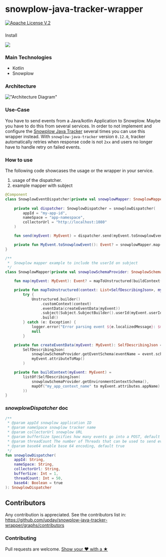 # snowplow-java-tracker-wrapper
[![Apache License V.2](https://img.shields.io/badge/license-Apache%20V.2-blue.svg)](https://github.com/upday/snowplow-java-tracker-wrapper/blob/b725e4a8a77ed7d5619c782b66affdec3dea05af/LICENSE)


###
Install

[![](https://jitpack.io/v/upday/snowplow-java-tracker-wrapper.svg)](https://jitpack.io/#upday/snowplow-java-tracker-wrapper)

### Main Technologies

- Kotlin
- Snowplow

### Architecture

!["Architecture Diagram"](./etc/snowplow-java-tracker-wrapper.png)

### Use-Case

You have to send events from a Java/kotlin Application to Snowplow. Maybe you have to do this from several services.
In order to not implement and configure the [Snowplow Java Tracker](https://github.com/snowplow/snowplow/wiki/Java-Tracker) several times you can use this wrapper instead.
With `snowplow-java-tracker` version `0.12.0`, tracker automatically retries when response code is not `2xx` and users no longer have to handle retry on failed events. 

### How to use

The following code showcases the usage or the wrapper in your service.
1. usage of the dispatcher.
2. example mapper with subject

```kotlin
@Component
class SnowplowEventDispatcher(private val snowplowMapper: SnowplowMapper) {
    
    private val dispatcher: SnowplowDispatcher = snowplowDispatcher(
        appId = "my-app-id",
        nameSpace = "app-namespace",
        collectorUrl = "http://localhost:1080"
    )

    fun send(myEvent: MyEvent) = dispatcher.send(myEvent.toSnowplowEvent())

    private fun MyEvent.toSnowplowEvent(): Event? = snowplowMapper.map(this)
}

/**
 *  Snowplow mapper example to include the userId on subject
 */
class SnowplowMapper(private val snowplowSchemaProvider: SnowplowSchemaProvider) {

    fun map(myEvent: MyEvent): Event? = mapToUnstructured(buildContext(myEvent), myEvent)

    private fun mapToUnstructured(context: List<SelfDescribingJson>, myEvent: MyEvent): Event? = 
        try {
            Unstructured.builder()
                .customContext(context)
                .eventData(createEventData(myEvent))
                .subject(Subject.SubjectBuilder().userId(myEvent.userId).build())
                .build()
        } catch (e: Exception) {
            logger.error("Error parsing event ${e.localizedMessage}: $myEvent")
            null
        }

    private fun createEventData(myEvent: MyEvent): SelfDescribingJson =
        SelfDescribingJson(
            snowplowSchemaProvider.getEventSchema(eventName = event.schemaName()),
            myEvent.attributeToMap()
        )

    private fun buildContext(myEvent: MyEvent) =
        listOf(SelfDescribingJson(
            snowplowSchemaProvider.getEnvironmentContextSchema(),
            mapOf("my_app_context_name" to myEvent.attributes.appName)
        ))
}
```

### _snowplowDispatcher_ doc
```kotlin
/**
 * @param appId snowplow application ID
 * @param nameSpace snowplow tracker name
 * @param collectorUrl snowplow URL
 * @param bufferSize Specifies how many events go into a POST, default 1
 * @param threadCount The number of Threads that can be used to send events, default 50
 * @param base64 enable base 64 encoding, default true
 */
fun snowplowDispatcher(
    appId: String,
    nameSpace: String,
    collectorUrl: String,
    bufferSize: Int = 1,
    threadCount: Int = 50,
    base64: Boolean = true
): SnowplowDispatcher
```

## Contributors

Any contribution is appreciated. See the contributors list in: https://github.com/upday/snowplow-java-tracker-wrapper/graphs/contributors

### Contributing 

Pull requests are welcome.
[Show your ❤ with a ★](https://github.com/upday/snowplow-java-tracker-wrapper/stargazers)

